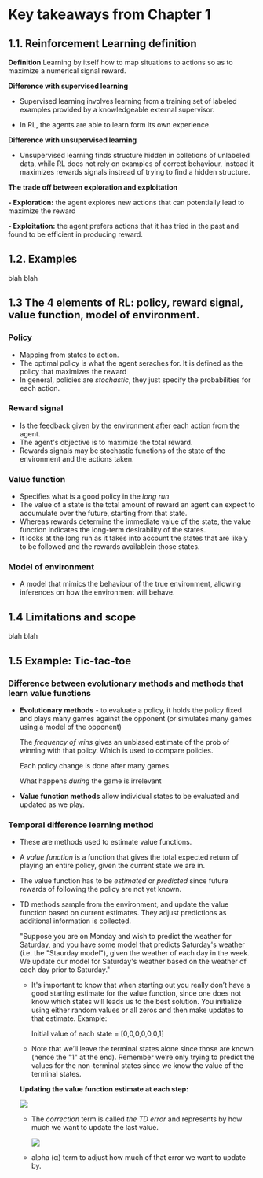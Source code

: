 # Key takeaways from Chapter 1

## 1.1. Reinforcement Learning definition

**Definition** Learning by itself how to map situations to actions so as to maximize a numerical signal reward.

**Difference with supervised learning** 

* Supervised learning involves learning from a training set of labeled examples provided by a knowledgeable external supervisor.

* In RL, the agents are able to learn form its own experience.

**Difference with unsupervised learning**
* Unsupervised learning finds structure hidden in colletions of unlabeled data, while RL does not rely on examples of correct behaviour, instead it maximizes rewards signals instread of trying to find a hidden structure.

**The trade off between exploration and exploitation**

**- Exploration:** the agent explores new actions that can potentially lead to maximize the reward

**- Exploitation:** the agent prefers actions that it has tried in the past and found to be efficient in producing reward.


## 1.2. Examples
blah blah

## 1.3 The 4 elements of RL: policy, reward signal, value function, model of environment.

### Policy

* Mapping from states to action.
* The optimal policy is what the agent seraches for. It is defined as the policy that maximizes the reward
* In general, policies are *stochastic*, they just specify the probabilities for each action.

### Reward signal

* Is the feedback given by the environment after each action from the agent.
* The agent's objective is to maximize the total reward.
* Rewards signals may be stochastic functions of the state of the environment and the actions taken.

### Value function

* Specifies what is a good policy in the *long run*
* The value of a state is the total amount of reward an agent can expect to accumulate over the future, starting from that state.
* Whereas rewards determine the immediate value of the state, the value function indicates the long-term desirability of the states.
* It looks at the long run as it takes into account the states that are likely to be followed and the rewards availablein those states.

### Model of environment

* A model that mimics the behaviour of the true environment, allowing inferences on how the environment will behave.


## 1.4 Limitations and scope
blah blah

## 1.5 Example: Tic-tac-toe

### Difference between evolutionary methods and methods that learn value functions

* **Evolutionary methods** - to evaluate a policy, it holds the policy fixed and plays many games against the opponent (or simulates many games using a model of the opponent)

    The *frequency of wins* gives an unbiased estimate of the prob of winning with that policy. Which is used to compare policies.

    Each policy change is done after many games.

    What happens *during* the game is irrelevant

* **Value function methods** allow individual states to be evaluated and updated as we play.

### Temporal difference learning method
* These are methods used to estimate value functions.

* A *value function* is a function that gives the total expected return of playing an entire policy, given the current state we are in.

* The value function has to be *estimated*  or *predicted* since future rewards of following the policy are not yet known.

* TD methods sample from the environment, and update the value function based on current estimates. They adjust predictions as additional information is collected.

    "Suppose you are on Monday and wish to predict the weather for Saturday, and you have some model that predicts Saturday's weather (i.e. the "Staurday model"), given the weather of each day in the week. We update our model for Saturday's weather based on the weather of each day prior to Saturday."
    
    * It's important to know that when starting out you really don’t have a good starting estimate for the value function, since one does not know which states will leads us to the best solution. You initialize using either random values or all zeros and then make updates to that estimate. Example:
    
        Initial value of each state =  [0,0,0,0,0,0,1] 
   
  * Note that we’ll leave the terminal states alone since those are known (hence the "1" at the end). Remember we’re only trying to predict the values for the non-terminal states since we know the value of the terminal states.
  
  
  **Updating the value function estimate at each step:**  
 
   <img src="https://render.githubusercontent.com/render/math?math=\text{Value of State (now)} = \text{Value of State (previous)} &plus  \text{correction from new info}$">
  
  * The *correction* term is called *the TD error* and represents by how much we want to update the last value.
  
     <img src="https://render.githubusercontent.com/render/math?math=\text{TD Error} = \alpha . (\text{Disc Rewards (now)} - \text{Value of State (previous)})$">
     
   * alpha (α) term to adjust how much of that error we want to update by.
  
  





